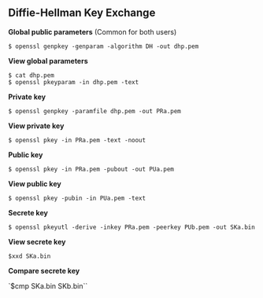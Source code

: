 ## Diffie-Hellman Key Exchange

**Global public parameters** (Common for both users)

``$ openssl genpkey -genparam -algorithm DH -out dhp.pem``

**View global parameters**

```
$ cat dhp.pem
$ openssl pkeyparam -in dhp.pem -text
```

**Private key**

``$ openssl genpkey -paramfile dhp.pem -out PRa.pem``

**View private key**

``$ openssl pkey -in PRa.pem -text -noout``

**Public key**

``$ openssl pkey -in PRa.pem -pubout -out PUa.pem``

**View public key**

``$ openssl pkey -pubin -in PUa.pem -text``

**Secrete key**

``$ openssl pkeyutl -derive -inkey PRa.pem -peerkey PUb.pem -out SKa.bin``

**View secrete key**

``$xxd SKa.bin``

**Compare secrete key**

`$cmp SKa.bin SKb.bin``
